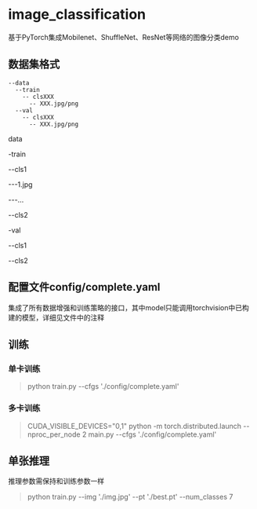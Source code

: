 # image_classification
基于PyTorch集成Mobilenet、ShuffleNet、ResNet等网络的图像分类demo

## 数据集格式
    --data
      --train
        -- clsXXX
          -- XXX.jpg/png
      --val
        -- clsXXX
          -- XXX.jpg/png
<p>data</p>
<p>-train</p>
<p>--cls1</p>
<p>---1.jpg</p>
<p>---...</p>
<p>--cls2</p>
<p>-val</p>
<p>--cls1</p>
<p>--cls2</p>


## 配置文件config/complete.yaml
集成了所有数据增强和训练策略的接口，其中model只能调用torchvision中已构建的模型，详细见文件中的注释

## 训练
### 单卡训练

> python train.py --cfgs './config/complete.yaml'

### 多卡训练
> CUDA_VISIBLE_DEVICES="0,1" python -m torch.distributed.launch --nproc_per_node 2 main.py --cfgs './config/complete.yaml'

## 单张推理
推理参数需保持和训练参数一样
> python train.py --img './img.jpg' --pt './best.pt' --num_classes 7
